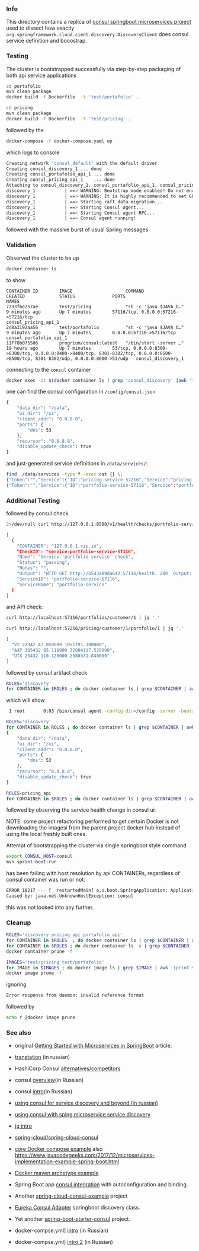 ### Info

This directory contains a replica of [consul springboot microservices project](https://github.com/guedim/spring-projects/tree/master/consul-microservice-discovery-sample) used to dissect how exactly `org.springframework.cloud.cient.discovery.DiscoveryClient` does consul service definition and booostrap.

### Testing
 
The cluster is bootstrapped successfully via
step-by-step packaging of both api service applications
```sh
cd portafolio
mvn clean package
docker build -f Dockerfile  -t 'test/portafolio' .
```
```sh
cd pricing
mvn clean package
docker build -f Dockerfile  -t 'test/pricing' .
```
followed by the
```sh
docker-compose -f docker-compose.yaml up
```
which logs to console

```sh
Creating network "consul_default" with the default driver
Creating consul_discovery_1 ... done
Creating consul_portafolio_api_1 ... done
Creating consul_pricing_api_1    ... done
Attaching to consul_discovery_1, consul_portafolio_api_1, consul_pricing_api_1
discovery_1           | ==> WARNING: Bootstrap mode enabled! Do not enable unless necessary
discovery_1           | ==> WARNING: It is highly recommended to set GOMAXPROCS higher than 1
discovery_1           | ==> Starting raft data migration...
discovery_1           | ==> Starting Consul agent...
discovery_1           | ==> Starting Consul agent RPC...
discovery_1           | ==> Consul agent running!

```
followed with the massive burst of usual Spring messages

### Validation
Observed the cluster to be up 
```sh
docker container ls
```
to show
```
CONTAINER ID        IMAGE                    COMMAND                  CREATED             STATUS              PORTS                                                                                                                                NAMES
7233fbe257ae        test/pricing             "sh -c 'java $JAVA_O…"   9 minutes ago       Up 7 minutes        57116/tcp, 0.0.0.0:57216->57216/tcp                                                                                                  consul_pricing_api_1
2d8a3192aa56        test/portafolio          "sh -c 'java $JAVA_O…"   9 minutes ago       Up 7 minutes        0.0.0.0:57116->57116/tcp                                                                                                             consul_portafolio_api_1
11f78b075506        progrium/consul:latest   "/bin/start -server …"   19 hours ago        Up 7 minutes        53/tcp, 0.0.0.0:8300->8300/tcp, 0.0.0.0:8400->8400/tcp, 8301-8302/tcp, 0.0.0.0:8500->8500/tcp, 8301-8302/udp, 0.0.0.0:8600->53/udp   consul_discovery_1
```
connecting to the `consul` container
```sh
docker exec -it $(docker container ls | grep 'consul_discovery' |awk '{print $1}') '/bin/bash'
```
one can find the consul configuration in `/config/consul.json` 
```sh
{
	"data_dir": "/data",
	"ui_dir": "/ui",
	"client_addr": "0.0.0.0",
	"ports": {
		"dns": 53
	},
	"recursor": "8.8.8.8",
	"disable_update_check": true
}

```
and just-generated service definitions in `/data/services/`:

```sh
find  /data/services -type f -exec cat {} \;
{"Token":"","Service":{"ID":"pricing-service-57216","Service":"pricing-service","Tags":[],"Address":"7233fbe257ae","Port":57216}}
{"Token":"","Service":{"ID":"portfolio-service-57116","Service":"portfolio-service","Tags":[],"Address":"2d8a3192aa56","Port":57116}}
```

### Additional Testing
followed by consul check
```sh
2>/dev/null curl http://127.0.0.1:8500/v1/health/checks/portfolio-service | jq '.'
```	
```sh
[
  {
    "CONTAINER": "127.0.0.1.xip.io",
    "CheckID": "service:portfolio-service-57116",
    "Name": "Service 'portfolio-service' check",
    "Status": "passing",
    "Notes": "",
    "Output": "HTTP GET http://b543a89da642:57116/health: 200  Output: {\"description\":\"Composite Discovery Client\",\"status\":\"UP\"}",
    "ServiceID": "portfolio-service-57116",
    "ServiceName": "portfolio-service"
  }
]

```
and API check:
```sh
curl http://localhost:57116/portfolios/customer/1 | jq '.'
```
```sh
curl http://localhost:57216/pricing/customer/1/portfolio/1 | jq '.'
```

```sh
[
  "VZ 22342 47.050000 1051191.100000",
  "AXP 385432 85.110000 32804117.520000",
  "UTX 23432 110.120000 2580331.840000"
]

```
followed by consul artifact check
```sh
ROLES='discovery'
for CONTAINER in $ROLES ; do docker container ls | grep $CONTAINER | awk '{print $1}' | xargs -I{} docker exec -t {} /bin/sh -c  'ps -a | grep consu[l]'; done
```
which will show
```sh
 1 root       0:03 /bin/consul agent -config-dir=/config -server -bootstrap -advertise 192.168.99.100
```
```sh
ROLES='discovery'
for CONTAINER in ROLES ; do docker container ls | grep $CONTAINER | awk '{print $1}' | xargs -I{} docker exec -t {} /bin/sh -c  'cat /config/consul.json'; done 
{
	"data_dir": "/data",
	"ui_dir": "/ui",
	"client_addr": "0.0.0.0",
	"ports": {
		"dns": 53
	},
	"recursor": "8.8.8.8",
	"disable_update_check": true
}
```
```sh
ROLES=pricing_api
for CONTAINER in $ROLES ; do docker container ls | grep $CONTAINER | awk '{print $1}' | xargs -I{} docker exec -t {} /bin/sh -c 'kill -STOP $(pgrep java)'  ; done
```
followed by observing the service health change in consul ui:
  
NOTE: some project refactoring  performed to get certain Docker is not downloading the imagesi
from the parent project docker hub instead of using the local freshly built ones.

Attempt of bootstrapping the cluster via single springboot style command
```sh
export CONSUL_HOST=consul
mvn sprint-boot:run
```
has been failing with host resolution by api CONTAINERs, regardless of consul container was run or not:

```sh
ERROR 18217 --- [  restartedMain] o.s.boot.SpringApplication: Application startup failed
Caused by: java.net.UnknownHostException: consul
```
this was not looked into any further.
### Cleanup

```sh
ROLES='discovery pricing_api portafolio_api'
for CONTAINER in $ROLES  ; do docker container ls | grep $CONTAINER | awk '{print $1}' | xargs -IX docker container stop X; done
for CONTAINER in $ROLES ; do docker container ls -a | grep $CONTAINER | awk '{print $1}' | xargs -IX docker container rm X; done
docker container prune -f
```
```sh
IMAGES='test/pricing test/portafolio'
for IMAGE in $IMAGES ; do docker image ls | grep $IMAGE | awk '{print $3}' | xargs docker image rm {} ; done
docker image prune -f
```
ignoring
```sh
Error response from daemon: invalid reference format	
```
followed by
```sh
echo Y |docker image prune
```

### See also

  * original [Getting Started with Microservices in SpringBoot](https://www.infoq.com/articles/Microservices-SpringBoot) article.
  * [transtation](https://habr.com/company/otus/blog/413567/) (in russian)
  * HashiCorp Consul [alternatives/competitors](https://www.g2.com/products/hashicorp-consul/competitors/alternatives)
  * consul [overview](https://xakep.ru/2016/04/18/consul/)(in Russian)
  * consul [intro](https://habr.com/ru/post/266139/)(in Russian)
  * [using consul for service discovery and beyond (in russian)](https://eax.me/consul/)
  * [using consul with sping microservice service discovery](http://cloud.spring.io/spring-cloud-consul/1.3.x/multi/multi_spring-cloud-consul-discovery.html)
      
  * [jq intro](https://www.youtube.com/watch?v=NzqBhHVJMDI)
  * [spring-cloud/spring-cloud-consul](https://github.com/spring-cloud/spring-cloud-consul)
  * [core Docker compose example](https://examples.javacodegeeks.com/devops/docker/docker-compose-example/)
    also https://www.javacodegeeks.com/2017/12/microservices-implementation-example-spring-boot.html
  * [Docker maven archetype example](http://geekyplatypus.com/packaging-and-serving-your-java-application-with-docker/)
  * Spring Boot app [consul integration](https://github.com/spring-cloud/spring-cloud-consul) with autoconfiguration and binding.
  * Another [spring-cloud-consul-example](https://github.com/yidongnan/spring-cloud-consul-example) project
  * [Eureka Consul Adapter](https://github.com/twinformatics/eureka-consul-adapter) springboot discovery class.
  * Yet another [spring-boot-starter-consul](https://github.com/markramach/spring-boot-starter-consul) project.
  * docker-compse.yml] [intro](https://habr.com/ru/company/ruvds/blog/486682/) (in Russian)
  * docker-compse.yml] [intro 2](https://habr.com/ru/company/infobox/blog/263001/) (in Russian)

